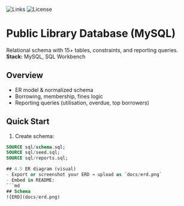 ![Links](https://github.com/JanHuberty/Sql-project-library/actions/workflows/links.yml/badge.svg)
![License](https://img.shields.io/github/license/JanHuberty/Sql-project-library)

# Public Library Database (MySQL)

Relational schema with 15+ tables, constraints, and reporting queries.  
**Stack:** MySQL, SQL Workbench

## Overview
- ER model & normalized schema
- Borrowing, membership, fines logic
- Reporting queries (utilisation, overdue, top borrowers)

## Quick Start
1) Create schema:
```sql
SOURCE sql/schema.sql;
SOURCE sql/seed.sql;
SOURCE sql/reports.sql;

## 4.5 ER diagram (visual)
- Export or screenshot your ERD → upload as `docs/erd.png`
- Embed in README:
```md
## Schema
![ERD](docs/erd.png)

